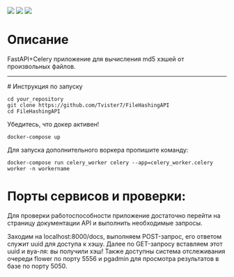 <img src="https://img.shields.io/badge/fastapi-0.68.1-success">  <img src="https://img.shields.io/badge/postgres-12-blue">  <img src="https://img.shields.io/badge/python-3.9-critical">

# Описание

FastAPI+Celery приложение для вычисления md5 хэшей от произвольных файлов.

<hr>
# Инструкция по запуску

```
cd your_repository
git clone https://github.com/Tvister7/FileHashingAPI
cd FileHashingAPI
```
Убедитесь, что докер активен!

`docker-compose up`

Для запуска дополнительного воркера пропишите команду:

`docker-compose run celery_worker celery --app=celery_worker.celery worker -n workername`

# Порты сервисов и проверки:
Для проверки работоспособности приложение достаточно перейти на страницу документации API и выполнить необходимые запросы.

Заходим на localhost:8000/docs, выполняем POST-запрос, его ответом служит uuid для доступа к хэшу. Далее по GET-запросу вставляем этот uuid и вуа-ля: вы получили хэш!
Также доступны система отслеживания очереди flower по порту 5556 и pgadmin для просмотра результатов в базе по порту 5050.
